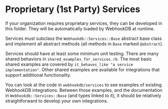 # Proprietary (1st Party) Services

If your organization requires proprietary services,
they can be developed in this folder. They will be
automatically loaded by WebhookDB at runtime.

Services must subclass the `Webhookdb::Services::Base` abstract base class
and implement all abstract methods (all methods in `Base` marked `@abstract`).

Services should have at least some minimum unit testing.
There are many shared behaviors in `shared_examples_for_services.rb`.
The most basic shared examples are covered by `it_behaves_like "a service implementation"`.
Other shared examples are available for integrations that support
additional functionality.

You can look at the code in `webhookdb/services` to see examples of existing WebhookDB integrations.
Between those examples, and the documentation in `Webhookdb::Services::Base`
(and types linked to it),
it should be relatively straightforward to develop your own integrations.